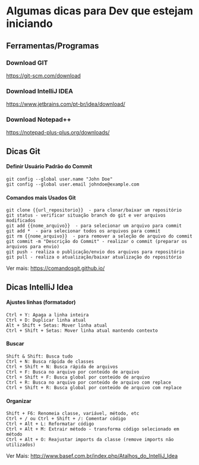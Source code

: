 # Algumas dicas para Dev que estejam iniciando


## Ferramentas/Programas

### Download GIT
https://git-scm.com/download

### Download IntelliJ IDEA
https://www.jetbrains.com/pt-br/idea/download/

### Download Notepad++ 
https://notepad-plus-plus.org/downloads/ 



## Dicas Git

#### Definir Usuário Padrão do Commit
```
git config --global user.name "John Doe"
git config --global user.email johndoe@example.com
```

#### Comandos mais Usados Git
```
git clone {{url_repositorio}}  - para clonar/baixar um repositório
git status - verificar situação branch do git e ver arquivos modificados
git add {{nome_arquivo}}  - para selecionar um arquivo para commit
git add *  - para selecionar todos os arquivos para commit
git rm {{nome_arquivo}}  - para remover a seleção de arquivo do commit
git commit -m "Descrição do Commit" - realizar o commit (preparar os arquivos para envio)
git push - realiza o publicação/envio dos arquivos para repositório
git pull - realiza o atualização/baixar atualização do repositório
```

Ver mais: https://comandosgit.github.io/ 


## Dicas IntelliJ Idea

#### Ajustes linhas (formatador)
```
Ctrl + Y: Apaga a linha inteira
Ctrl + D: Duplicar linha atual
Alt + Shift + Setas: Mover linha atual
Ctrl + Shift + Setas: Mover linha atual mantendo contexto
```

#### Buscar
```
Shift & Shift: Busca tudo
Ctrl + N: Busca rápida de classes
Ctrl + Shift + N: Busca rápida de arquivos
Ctrl + F: Busca no arquivo por conteúdo de arquivo
Ctrl + Shift + F: Busca global por conteúdo de arquivo
Ctrl + R: Busca no arquivo por conteúdo de arquivo com replace
Ctrl + Shift + R: Busca global por conteúdo de arquivo com replace
```

#### Organizar
```
Shift + F6: Renomeia classe, variável, método, etc
Ctrl + / ou Ctrl + Shift + /: Comentar código
Ctrl + Alt + L: Reformatar código
Ctrl + Alt + M: Extrair método - transforma código selecionado em método
Ctrl + Alt + O: Reajustar imports da classe (remove imports não utilizados)
```

Ver Mais: http://www.basef.com.br/index.php/Atalhos_do_IntelliJ_Idea
